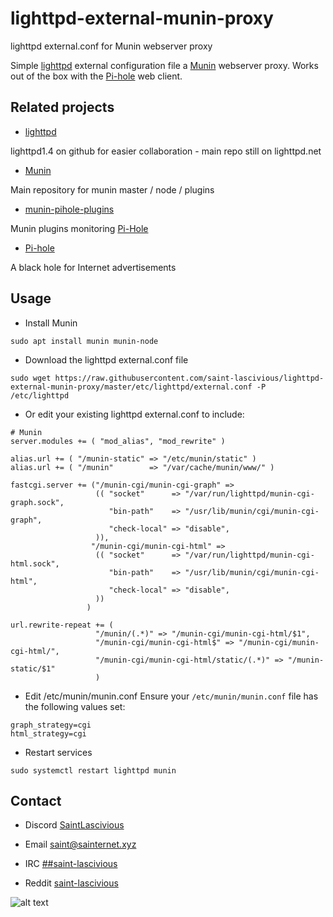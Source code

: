 # lighttpd-external-munin-proxy

lighttpd external.conf for Munin webserver proxy

Simple [lighttpd](https://www.lighttpd.net/) external configuration file a [Munin](https://munin-monitoring.org/) webserver proxy. Works out of the box with the [Pi-hole](https://pi-hole.net/) web client.

## Related projects
* [lighttpd](https://github.com/lighttpd/lighttpd1.4)

lighttpd1.4 on github for easier collaboration - main repo still on lighttpd.net

* [Munin](https://github.com/munin-monitoring/munin)

Main repository for munin master / node / plugins

* [munin-pihole-plugins](https://github.com/saint-lascivious/munin-pihole-plugins)

Munin plugins monitoring [Pi-Hole](https://pi-hole.net)

* [Pi-hole](https://github.com/pi-hole/pi-hole)

A black hole for Internet advertisements

## Usage
* Install Munin
```
sudo apt install munin munin-node
```

* Download the lighttpd external.conf file
```
sudo wget https://raw.githubusercontent.com/saint-lascivious/lighttpd-external-munin-proxy/master/etc/lighttpd/external.conf -P /etc/lighttpd
```

* Or edit your existing lighttpd external.conf to include:
```
# Munin
server.modules += ( "mod_alias", "mod_rewrite" )

alias.url += ( "/munin-static" => "/etc/munin/static" )
alias.url += ( "/munin"        => "/var/cache/munin/www/" )

fastcgi.server += ("/munin-cgi/munin-cgi-graph" =>
                   (( "socket"      => "/var/run/lighttpd/munin-cgi-graph.sock",
                      "bin-path"    => "/usr/lib/munin/cgi/munin-cgi-graph",
                      "check-local" => "disable",
                   )),
                  "/munin-cgi/munin-cgi-html" =>
                   (( "socket"      => "/var/run/lighttpd/munin-cgi-html.sock",
                      "bin-path"    => "/usr/lib/munin/cgi/munin-cgi-html",
                      "check-local" => "disable",
                   ))
                 )

url.rewrite-repeat += (
                   "/munin/(.*)" => "/munin-cgi/munin-cgi-html/$1",
                   "/munin-cgi/munin-cgi-html$" => "/munin-cgi/munin-cgi-html/",
                   "/munin-cgi/munin-cgi-html/static/(.*)" => "/munin-static/$1"
                   )
```

* Edit /etc/munin/munin.conf
Ensure your `/etc/munin/munin.conf` file has the following values set:
```
graph_strategy=cgi
html_strategy=cgi
```

* Restart services
```
sudo systemctl restart lighttpd munin
```

## Contact
* Discord
[SaintLascivious](https://discord.gg/NC7taVyn)

* Email
saint@sainternet.xyz

* IRC
[##saint-lascivious](https://webchat.freenode.net/##saint-lascivious)

* Reddit
[saint-lascivious](https://www.reddit.com/user/saint-lascivious)

![alt text][logo]

[logo]:https://vignette.wikia.nocookie.net/pokemon/images/7/76/265Wurmple.png "Using the spikes on its rear end, Wurmple peels the bark off trees and feeds on the sap that oozes out. This Pokémon's feet are tipped with suction pads that allow it to cling to glass without slipping."
